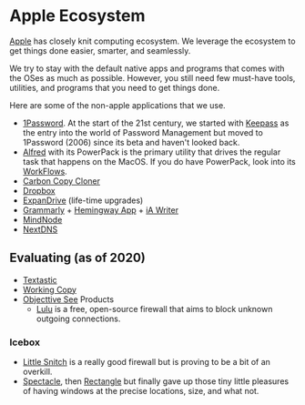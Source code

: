 # Apple Ecosystem

[Apple](https://www.apple.com) has closely knit computing ecosystem. We leverage the ecosystem to get things done easier, smarter, and seamlessly.

We try to stay with the default native apps and programs that comes with the OSes as much as possible. However, you still need few must-have tools, utilities, and programs that you need to get things done.

Here are some of the non-apple applications that we use.

- [1Password](https://1password.com). At the start of the 21st century, we started with [Keepass](https://keepass.info) as the entry into the world of Password Management but moved to 1Password (2006) since its beta and haven't looked back.
- [Alfred](https://www.alfredapp.com) with its PowerPack is the primary utility that drives the regular task that happens on the MacOS. If you do have PowerPack, look into its [WorkFlows](https://www.alfredapp.com/workflows/).
- [Carbon Copy Cloner](https://bombich.com)
- [Dropbox](https://www.dropbox.com/)
- [ExpanDrive](https://www.expandrive.com) (life-time upgrades)
- [Grammarly](https://app.grammarly.com) + [Hemingway App](http://www.hemingwayapp.com) + [iA Writer](https://ia.net/writer)
- [MindNode](https://mindnode.com)
- [NextDNS](https://nextdns.io/?from=at8wqcps)

## Evaluating (as of 2020)

- [Textastic](https://www.textasticapp.com)
- [Working Copy](https://workingcopyapp.com)
- [Objecttive See](https://objective-see.com/) Products
  + [Lulu](https://objective-see.com/products/lulu.html) is a free, open-source firewall that aims to block unknown outgoing connections.

### Icebox

- [Little Snitch](https://www.obdev.at/products/littlesnitch/) is a really good firewall but is proving to be a bit of an overkill.
- [Spectacle](https://www.spectacleapp.com), then [Rectangle](https://rectangleapp.com) but finally gave up those tiny little pleasures of having windows at the precise locations, size, and what not.
